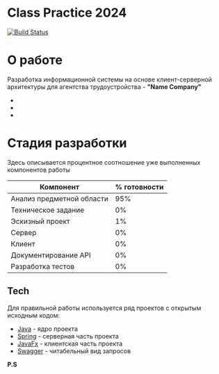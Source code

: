 # Class Practice 2024

[![Build Status](https://travis-ci.org/joemccann/dillinger.svg?branch=master)](https://travis-ci.org/joemccann/dillinger)

# О работе
Разработка информационной системы на основе клиент-серверной архитектуры 
для агентства трудоустройства - **"Name Company"**

- 
- 
- 

# Стадия разработки
Здесь описывается процентное соотношение уже выполненных компонентов работы

| Компонент | % готовности |
| ------ | ------ |
| Анализ предметной области | 95% |
| Техническое задание | 0% |
| Эскизный проект | 1% |
| Сервер | 0% |
| Клиент | 0% |
| Документирование API | 0% |
| Разработка тестов | 0% |


## Tech

Для правильной работы используется ряд проектов с открытым исходным кодом:

- [Java] - ядро проекта
- [Spring]  - серверная часть проекта
- [JavaFx] - клиентская часть проекта
- [Swagger] - читабельный вид запросов

**P.S**

   [Java]: <https://www.java.com/>
   [Spring]: <https://spring.io/>
   [JavaFx]: <https://openjfx.io/>
   [Swagger]: <https://swagger.io/>

   [PlDb]: <https://github.com/joemccann/dillinger/tree/master/plugins/dropbox/README.md>
   [PlGh]: <https://github.com/joemccann/dillinger/tree/master/plugins/github/README.md>
   [PlGd]: <https://github.com/joemccann/dillinger/tree/master/plugins/googledrive/README.md>
   [PlOd]: <https://github.com/joemccann/dillinger/tree/master/plugins/onedrive/README.md>
   [PlMe]: <https://github.com/joemccann/dillinger/tree/master/plugins/medium/README.md>
   [PlGa]: <https://github.com/RahulHP/dillinger/blob/master/plugins/googleanalytics/README.md>
